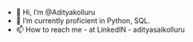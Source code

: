 - 👋 Hi, I’m @Adityakolluru
- 🌱 I’m currently proficient in Python, SQL.
- 📫 How to reach me - at LinkedIN - adityasaikolluru

<!---
Adityakolluru07/Adityakolluru07 is a ✨ special ✨ repository because its `README.md` (this file) appears on your GitHub profile.
You can click the Preview link to take a look at your changes.
--->
